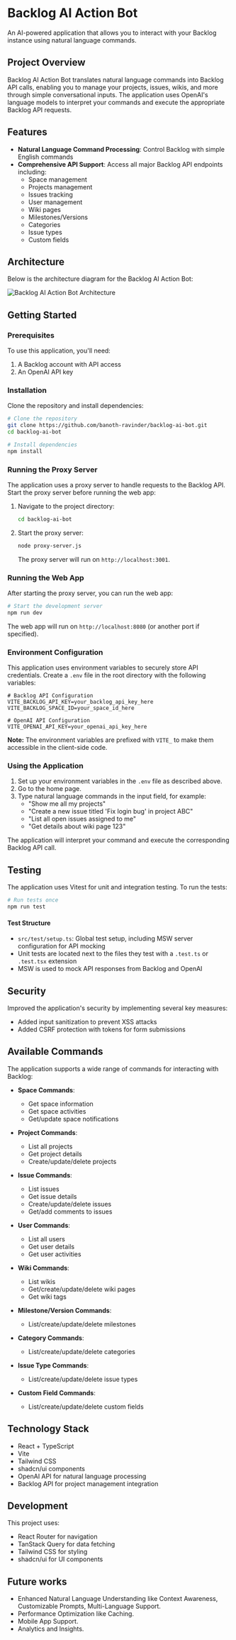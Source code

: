 # Backlog AI Action Bot

An AI-powered application that allows you to interact with your Backlog instance using natural language commands.

## Project Overview

Backlog AI Action Bot translates natural language commands into Backlog API calls, enabling you to manage your projects, issues, wikis, and more through simple conversational inputs. The application uses OpenAI's language models to interpret your commands and execute the appropriate Backlog API requests.

## Features

- **Natural Language Command Processing**: Control Backlog with simple English commands
- **Comprehensive API Support**: Access all major Backlog API endpoints including:
  - Space management
  - Projects management
  - Issues tracking
  - User management
  - Wiki pages
  - Milestones/Versions
  - Categories
  - Issue types
  - Custom fields

## Architecture

Below is the architecture diagram for the Backlog AI Action Bot:

![Backlog AI Action Bot Architecture](./BackLogAIArchi.png)

## Getting Started

### Prerequisites

To use this application, you'll need:
1. A Backlog account with API access
2. An OpenAI API key

### Installation

Clone the repository and install dependencies:

```sh
# Clone the repository
git clone https://github.com/banoth-ravinder/backlog-ai-bot.git
cd backlog-ai-bot

# Install dependencies
npm install
```

### Running the Proxy Server

The application uses a proxy server to handle requests to the Backlog API. Start the proxy server before running the web app:

1. Navigate to the project directory:
   ```sh
   cd backlog-ai-bot
   ```

2. Start the proxy server:
   ```sh
   node proxy-server.js
   ```

   The proxy server will run on `http://localhost:3001`.

### Running the Web App

After starting the proxy server, you can run the web app:

```sh
# Start the development server
npm run dev
```

The web app will run on `http://localhost:8080` (or another port if specified).

### Environment Configuration

This application uses environment variables to securely store API credentials. Create a `.env` file in the root directory with the following variables:

```
# Backlog API Configuration
VITE_BACKLOG_API_KEY=your_backlog_api_key_here
VITE_BACKLOG_SPACE_ID=your_space_id_here

# OpenAI API Configuration
VITE_OPENAI_API_KEY=your_openai_api_key_here
```

**Note:** The environment variables are prefixed with `VITE_` to make them accessible in the client-side code.

### Using the Application

1. Set up your environment variables in the `.env` file as described above.
2. Go to the home page.
3. Type natural language commands in the input field, for example:
   - "Show me all my projects"
   - "Create a new issue titled 'Fix login bug' in project ABC"
   - "List all open issues assigned to me"
   - "Get details about wiki page 123"

The application will interpret your command and execute the corresponding Backlog API call.

## Testing

The application uses Vitest for unit and integration testing. To run the tests:

```sh
# Run tests once
npm run test
```

#### Test Structure

- `src/test/setup.ts`: Global test setup, including MSW server configuration for API mocking
- Unit tests are located next to the files they test with a `.test.ts` or `.test.tsx` extension
- MSW is used to mock API responses from Backlog and OpenAI

## Security

Improved the application's security by implementing several key measures:

- Added input sanitization to prevent XSS attacks
- Added CSRF protection with tokens for form submissions

## Available Commands

The application supports a wide range of commands for interacting with Backlog:

- **Space Commands**:
  - Get space information
  - Get space activities
  - Get/update space notifications

- **Project Commands**:
  - List all projects
  - Get project details
  - Create/update/delete projects

- **Issue Commands**:
  - List issues
  - Get issue details
  - Create/update/delete issues
  - Get/add comments to issues

- **User Commands**:
  - List all users
  - Get user details
  - Get user activities

- **Wiki Commands**:
  - List wikis
  - Get/create/update/delete wiki pages
  - Get wiki tags

- **Milestone/Version Commands**:
  - List/create/update/delete milestones

- **Category Commands**:
  - List/create/update/delete categories

- **Issue Type Commands**:
  - List/create/update/delete issue types

- **Custom Field Commands**:
  - List/create/update/delete custom fields

## Technology Stack

- React + TypeScript
- Vite
- Tailwind CSS
- shadcn/ui components
- OpenAI API for natural language processing
- Backlog API for project management integration

## Development

This project uses:
- React Router for navigation
- TanStack Query for data fetching
- Tailwind CSS for styling
- shadcn/ui for UI components


## Future works
- Enhanced Natural Language Understanding like Context Awareness, Customizable Prompts, Multi-Language Support.
- Performance Optimization like Caching.
- Mobile App Support.
- Analytics and Insights.